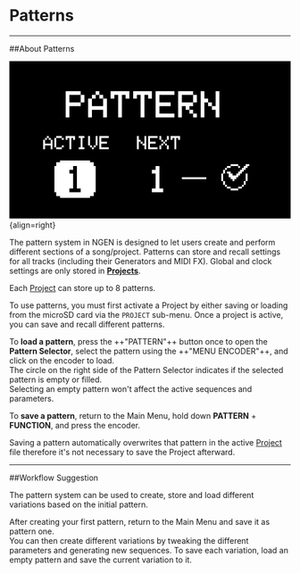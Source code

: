 # Patterns

---

##About Patterns

![](images/NGEN_PatternSelector.jpeg){align=right}

The pattern system in NGEN is designed to let users create and perform different sections of a song/project. 
Patterns can store and recall settings for all tracks (including their Generators and MIDI FX). Global and clock settings are only stored in [**Projects**](projects.md). 

Each [Project](projects.md) can store up to 8 patterns.

To use patterns, you must first activate a Project by either saving or loading from the microSD card via the ```PROJECT``` sub-menu. Once a project is active, you can save and recall different patterns.

To **load a pattern**, press the ++"PATTERN"++ button once to open the **Pattern Selector**, select the pattern using the ++"MENU ENCODER"++, and click on the encoder to load.  
The circle on the right side of the Pattern Selector indicates if the selected pattern is empty or filled.  
Selecting an empty pattern won't affect the active sequences and parameters.

To **save a pattern**, return to the Main Menu, hold down **PATTERN** + **FUNCTION**, and press the encoder.

Saving a pattern automatically overwrites that pattern in the active [Project](projects.md) file therefore it's not necessary to save the Project afterward.

---

##Workflow Suggestion

The pattern system can be used to create, store and load different variations based on the initial pattern.

After creating your first pattern, return to the Main Menu and save it as pattern one.  
You can then create different variations by tweaking the different parameters and generating new sequences. To save each variation, load an empty pattern and save the current variation to it.





